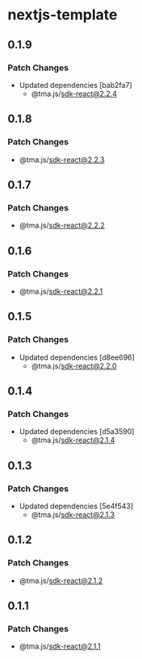 # nextjs-template

## 0.1.9

### Patch Changes

- Updated dependencies [bab2fa7]
  - @tma.js/sdk-react@2.2.4

## 0.1.8

### Patch Changes

- @tma.js/sdk-react@2.2.3

## 0.1.7

### Patch Changes

- @tma.js/sdk-react@2.2.2

## 0.1.6

### Patch Changes

- @tma.js/sdk-react@2.2.1

## 0.1.5

### Patch Changes

- Updated dependencies [d8ee696]
  - @tma.js/sdk-react@2.2.0

## 0.1.4

### Patch Changes

- Updated dependencies [d5a3590]
  - @tma.js/sdk-react@2.1.4

## 0.1.3

### Patch Changes

- Updated dependencies [5e4f543]
  - @tma.js/sdk-react@2.1.3

## 0.1.2

### Patch Changes

- @tma.js/sdk-react@2.1.2

## 0.1.1

### Patch Changes

- @tma.js/sdk-react@2.1.1
